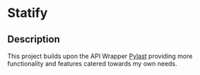# Statify

## Description
This project builds upon the API Wrapper [Pylast](https://github.com/pylast/pylast) providing more functionality and features catered towards my own needs.

##
